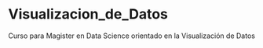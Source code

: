 # Visualizacion_de_Datos
Curso para Magister en Data Science orientado en la Visualización de Datos 
